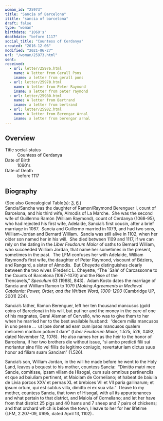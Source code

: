 ```yaml
---
woman_id: "25973"
title: "Sancia of Barcelona"
ititle: "sancia of barcelona"
draft: false
type: "woman"
birthdate: "1060's"
deathdate: "before 1117"
social_title: "Countess of Cerdanya"
created: "2016-12-06"
modified: "2021-06-27"
url: "/woman/25973.html"
sent:
received:
  - url: letter/25976.html
    name: A letter from Gerall Pons
    iname: a letter from gerall pons
  - url: letter/25978.html
    name: A letter from Peter Raymond
    iname: a letter from peter raymond
  - url: letter/25980.html
    name: A letter from Bertrand
    iname: a letter from bertrand
  - url: letter/25982.html
    name: A letter from Berengar Arnal
    iname: a letter from berengar arnal
---
```

<h2 class="mt-4">Overview</h2><dt>Title social-status</dt><dd>Countess of Cerdanya</dd><dt>Date of Birth</dt><dd>1060's</dd><dt>Date of Death</dt><dd>before 1117</dd><h2 class="mt-4">Biography</h2><p>(See also Genealogical Table(s): <a href="https://epistolae.ctl.columbia.edu/content/genealogy-ramon#n25973">3</a>, <a href="https://epistolae.ctl.columbia.edu/content/genealogy-bernard#n25973">6</a>.)<br>Sancia/Sancha was the daughter of Ramon/Raymond Berenguer I, count of Barcelona, and his third wife, Almodis of La Marche.&nbsp; She was the second wife of Guillermo Ramón (William Raymond), count of Cerdanya (1068-95), who had rejected his first wife, Adelaide, Sancia’s first cousin, after a brief marriage in 1067.&nbsp; Sancia and Guillermo married in 1079, and had two sons, William-Jordan and Bernard William.&nbsp; Sancia was still alive in 1102, when her older son named her in his will. &nbsp;She died between 1109 and 1117, if we can rely on the dating in the <i>Liber Feudorum Maior</i> of oaths to Bernard William, who succeeded William Jordan, that name her sometimes in the present, sometimes in the past.&nbsp; The LFM confuses her with Adelaide, William Raymond’s first wife, the daughter of Peter Raymond, viscount of Béziers, and Rangard, a sister of Almodis.&nbsp; But Cheyette distinguishes clearly between the two wives (Frederic L. Cheyette, “The `Sale’ of Carcassonne to the Counts of Barcelona (1067-1070) and the Rise of the Trencavels,”&nbsp;<i>Speculum</i>&nbsp;63 (1988), 843).&nbsp; Adam Kosto dates the marriage of Sancia and Wiilliam Ramon to 1079 (<em>Making Agreements in Medieval Catalonia: Power, Order, and the Written Word, 1000-1200</em>&nbsp;(Cambridge UP, 2001)&nbsp;224).</p><p>Sancia’s father, Ramon Berenguer, left her ten thousand mancusos (gold coins of Barcelona) in his will, but put her and the money in the care of one of his magnates, Geral Alaman of Cervelló, who was to give them to her when he married her to the best available husband:&nbsp; “decem milia mancusos in uno pense …&nbsp; ut ipse donet ad eam cum ipsos mancusos qualem meliorem maritum potuerit dare” (<i>Liber Feudorum Maior</i>, 1.525, 526, #492, dated November 12, 1076).&nbsp; He also names her as the heir to the honor of Barcelona, if her two brothers die without issue, “si ambo predicti filii sui moriantur sine filio vel filiis de legitimo coniugio, revertatur iam dictus suus honor ad filiam suam Sanciam” (1.526).</p><p>Sancia’s son, William Jordan, in the will he made before he went to the Holy Land, leaves a bequest to his mother, countess Sancia:&nbsp; “Dimitto matri mee Sancie, comitisse, ipsam villam de Hisogal, cum suis omnibus pertinenciis et que ad baiuliam pertinent, et Maiolam de Corneliano; et habeat de baiulia de Livia porcos XXV et pernas XL et brebices VII et VII paria gallinarum; et ipsum ortum, qui est subtus villa, dimitto ei ex sua vita.”&nbsp; I leave to my mother, countess Sancia, that town of Hisogal, with all its appurtenances and what pertain to that district, and Maiola of Corneliano; and let her have from that district 25 pigs and 40 hams and 7 sheep and 7 pairs of chickens; and that orchard which is below the town, I leave to her for her lifetime (LFM, 2.207-09, #695, dated April 13, 1102)..</p><p>&nbsp;</p>